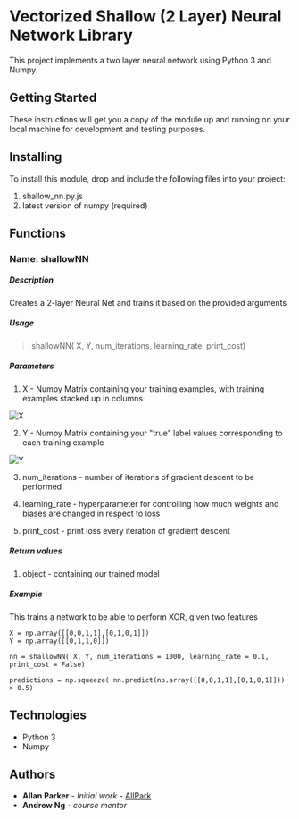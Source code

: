 # Vectorized Shallow (2 Layer) Neural Network Library

This project implements a two layer neural network using Python 3 and Numpy. 

## Getting Started

These instructions will get you a copy of the module up and running on your local machine for development and testing purposes. 


## Installing

To install this module, drop and include the following files into your project: 
1. shallow_nn.py.js
2. latest version of numpy (required)

## Functions 
### Name: shallowNN
##### Description

Creates a 2-layer Neural Net and trains it based on the provided arguments

##### Usage
> shallowNN( X, Y, num_iterations, learning_rate, print_cost)

##### Parameters

1. X - Numpy Matrix containing your training examples, with training examples stacked up in columns 

![X](https://github.com/allpark/Python-Shallow-NN/blob/master/doc_images/x_matrix_diagram.jpg)

2. Y - Numpy Matrix containing your "true" label values corresponding to each training example

![Y](https://github.com/allpark/Python-Shallow-NN/blob/master/doc_images/y_vector_diagram.jpg)

3. num_iterations - number of iterations of gradient descent to be performed 

4. learning_rate - hyperparameter for controlling how much weights and biases are changed in respect to loss 

5. print_cost - print loss every iteration of gradient descent

##### Return values

1. object  - containing our trained model 

##### Example

This trains a network to be able to perform XOR, given two features
```
X = np.array([[0,0,1,1],[0,1,0,1]])
Y = np.array([[0,1,1,0]])

nn = shallowNN( X, Y, num_iterations = 1000, learning_rate = 0.1, print_cost = False)

predictions = np.squeeze( nn.predict(np.array([[0,0,1,1],[0,1,0,1]])) > 0.5)

```


## Technologies

* Python 3
* Numpy 


## Authors

* **Allan Parker** - *Initial work* - [AllPark](https://github.com/allpark)
* **Andrew Ng** - *course mentor* 


